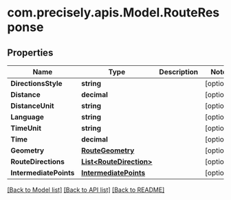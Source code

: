 
# com.precisely.apis.Model.RouteResponse

## Properties

Name | Type | Description | Notes
------------ | ------------- | ------------- | -------------
**DirectionsStyle** | **string** |  | [optional] 
**Distance** | **decimal** |  | [optional] 
**DistanceUnit** | **string** |  | [optional] 
**Language** | **string** |  | [optional] 
**TimeUnit** | **string** |  | [optional] 
**Time** | **decimal** |  | [optional] 
**Geometry** | [**RouteGeometry**](RouteGeometry.md) |  | [optional] 
**RouteDirections** | [**List&lt;RouteDirection&gt;**](RouteDirection.md) |  | [optional] 
**IntermediatePoints** | [**IntermediatePoints**](IntermediatePoints.md) |  | [optional] 

[[Back to Model list]](../README.md#documentation-for-models)
[[Back to API list]](../README.md#documentation-for-api-endpoints)
[[Back to README]](../README.md)

